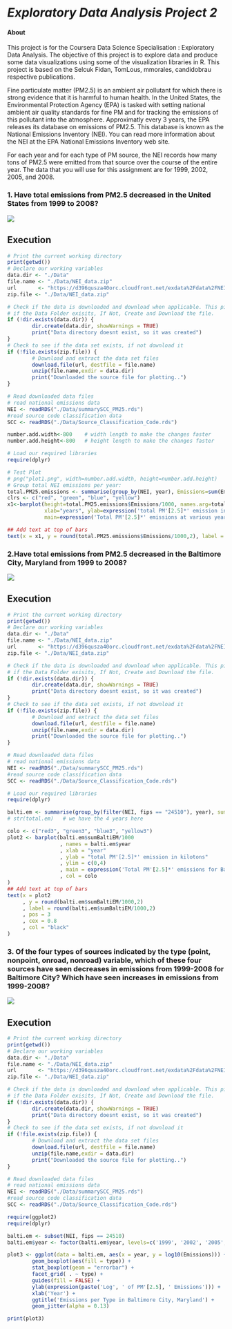 # _Exploratory Data Analysis Project 2_

#### About
This project is for the Coursera Data Science Specialisation : Exploratory Data Analysis. The objective of this project is to explore data and produce some data visualizations 
using some of the visualization libraries in R. This project is based on the Selcuk Fidan, TomLous, mmorales, candidobrau respective publications. 


Fine particulate matter (PM2.5) is an ambient air pollutant for which there is strong evidence that it is harmful to human health. In the United States, the Environmental Protection Agency (EPA) is tasked with setting national ambient air quality standards for fine PM and for tracking the emissions of this pollutant into the atmosphere. Approximatly every 3 years, the EPA releases its database on emissions of PM2.5. This database is known as the National Emissions Inventory (NEI). You can read more information about the NEI at the EPA National Emissions Inventory web site.

For each year and for each type of PM source, the NEI records how many tons of PM2.5 were emitted from that source over the course of the entire year. The data that you will use for this assignment are for 1999, 2002, 2005, and 2008.


### 1. Have total emissions from PM2.5 decreased in the United States from 1999 to 2008?
![](https://github.com/jacintod/ExData_Plotting2/blob/master/Project/plot1.png)

## Execution
```R
# Print the current working directory
print(getwd())
# Declare our working variables
data.dir <- "./Data"
file.name <- "./Data/NEI_data.zip"
url       <- "https://d396qusza40orc.cloudfront.net/exdata%2Fdata%2FNEI_data.zip"
zip.file <- "./Data/NEI_data.zip"

# Check if the data is downloaded and download when applicable. This piece of code will firstly check to see
# if the Data Folder exisits, If Not, Create and Download the file. 
if (!dir.exists(data.dir)) {
        dir.create(data.dir, showWarnings = TRUE)
        print("Data directory doesnt exist, so it was created")
}
# Check to see if the data set exists, if not download it 
if (!file.exists(zip.file)) {
        # Download and extract the data set files
        download.file(url, destfile = file.name)
        unzip(file.name,exdir = data.dir)
        print("Downloaded the source file for plotting..")
}

# Read downloaded data files
# read national emissions data
NEI <- readRDS("./Data/summarySCC_PM25.rds")
#read source code classification data
SCC <- readRDS("./Data/Source_Classification_Code.rds")

number.add.width<-800    # width length to make the changes faster
number.add.height<-800   # height length to make the changes faster

# Load our required libraries
require(dplyr)

# Test Plot
# png("plot1.png", width=number.add.width, height=number.add.height)
# Group total NEI emissions per year:
total.PM25.emissions <- summarise(group_by(NEI, year), Emissions=sum(Emissions))
clrs <- c("red", "green", "blue", "yellow")
x1<-barplot(height=total.PM25.emissions$Emissions/1000, names.arg=total.PM25.emissions$year,
            xlab="years", ylab=expression('total PM'[2.5]*' emission in kilotons'),ylim=c(0,8000),
            main=expression('Total PM'[2.5]*' emissions at various years in kilotons'),col=clrs)

## Add text at top of bars
text(x = x1, y = round(total.PM25.emissions$Emissions/1000,2), label = round(total.PM25.emissions$Emissions/1000,2), pos = 3, cex = 0.8, col = "black")
```

### 2.Have total emissions from PM2.5 decreased in the Baltimore City, Maryland from 1999 to 2008?
![](https://github.com/jacintod/ExData_Plotting2/blob/master/Project/plot2.png)
## Execution
```R
# Print the current working directory
print(getwd())
# Declare our working variables
data.dir <- "./Data"
file.name <- "./Data/NEI_data.zip"
url       <- "https://d396qusza40orc.cloudfront.net/exdata%2Fdata%2FNEI_data.zip"
zip.file <- "./Data/NEI_data.zip"

# Check if the data is downloaded and download when applicable. This piece of code will firstly check to see
# if the Data Folder exisits, If Not, Create and Download the file. 
if (!dir.exists(data.dir)) {
        dir.create(data.dir, showWarnings = TRUE)
        print("Data directory doesnt exist, so it was created")
}
# Check to see if the data set exists, if not download it 
if (!file.exists(zip.file)) {
        # Download and extract the data set files
        download.file(url, destfile = file.name)
        unzip(file.name,exdir = data.dir)
        print("Downloaded the source file for plotting..")
}

# Read downloaded data files
# read national emissions data
NEI <- readRDS("./Data/summarySCC_PM25.rds")
#read source code classification data
SCC <- readRDS("./Data/Source_Classification_Code.rds")

# Load our required libraries
require(dplyr)

balti.em <- summarise(group_by(filter(NEI, fips == "24510"), year), sumBaltiEM = sum(Emissions))
# str(total.em)   # we have the 4 years here

colo <- c("red3", "green3", "blue3", "yellow3")
plot2 <- barplot(balti.em$sumBaltiEM/1000
                 , names = balti.em$year
                 , xlab = "year"
                 , ylab = "total PM'[2.5]*' emission in kilotons"
                 , ylim = c(0,4)
                 , main = expression('Total PM'[2.5]*' emissions for Baltimore City Maryland at various years in kilotons')
                 , col = colo
)
## Add text at top of bars
text(x = plot2
     , y = round(balti.em$sumBaltiEM/1000,2)
     , label = round(balti.em$sumBaltiEM/1000,2)
     , pos = 3
     , cex = 0.8
     , col = "black"
)
```
### 3. Of the four types of sources indicated by the type (point, nonpoint, onroad, nonroad) variable, which of these four sources have seen decreases in emissions from 1999-2008 for Baltimore City? Which have seen increases in emissions from 1999-2008?
![](https://github.com/jacintod/ExData_Plotting2/blob/master/Project/plot3.png)
## Execution
```R
# Print the current working directory
print(getwd())
# Declare our working variables
data.dir <- "./Data"
file.name <- "./Data/NEI_data.zip"
url       <- "https://d396qusza40orc.cloudfront.net/exdata%2Fdata%2FNEI_data.zip"
zip.file <- "./Data/NEI_data.zip"

# Check if the data is downloaded and download when applicable. This piece of code will firstly check to see
# if the Data Folder exisits, If Not, Create and Download the file. 
if (!dir.exists(data.dir)) {
        dir.create(data.dir, showWarnings = TRUE)
        print("Data directory doesnt exist, so it was created")
}
# Check to see if the data set exists, if not download it 
if (!file.exists(zip.file)) {
        # Download and extract the data set files
        download.file(url, destfile = file.name)
        unzip(file.name,exdir = data.dir)
        print("Downloaded the source file for plotting..")
}

# Read downloaded data files
# read national emissions data
NEI <- readRDS("./Data/summarySCC_PM25.rds")
#read source code classification data
SCC <- readRDS("./Data/Source_Classification_Code.rds")

require(ggplot2)
require(dplyr)

balti.em <- subset(NEI, fips == 24510)
balti.em$year <- factor(balti.em$year, levels=c('1999', '2002', '2005', '2008'))  # !! important !! otherwise, only one boxplot per Type

plot3 <- ggplot(data = balti.em, aes(x = year, y = log10(Emissions))) +
        geom_boxplot(aes(fill = type)) +
        stat_boxplot(geom = "errorbar") +
        facet_grid( . ~ type) +
        guides(fill = FALSE) +
        ylab(expression(paste('Log', ' of PM'[2.5], ' Emissions'))) +
        xlab('Year') + 
        ggtitle('Emissions per Type in Baltimore City, Maryland') +
        geom_jitter(alpha = 0.13)

print(plot3)
```


